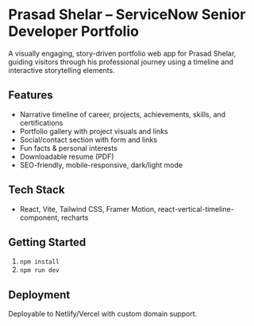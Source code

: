 # Prasad Shelar – ServiceNow Senior Developer Portfolio

A visually engaging, story-driven portfolio web app for Prasad Shelar, guiding visitors through his professional journey using a timeline and interactive storytelling elements.

## Features
- Narrative timeline of career, projects, achievements, skills, and certifications
- Portfolio gallery with project visuals and links
- Social/contact section with form and links
- Fun facts & personal interests
- Downloadable resume (PDF)
- SEO-friendly, mobile-responsive, dark/light mode

## Tech Stack
- React, Vite, Tailwind CSS, Framer Motion, react-vertical-timeline-component, recharts

## Getting Started
1. `npm install`
2. `npm run dev`

## Deployment
Deployable to Netlify/Vercel with custom domain support.
